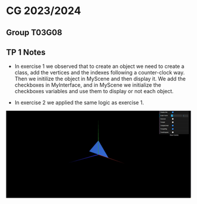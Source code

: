 # CG 2023/2024

## Group T03G08

## TP 1 Notes

- In exercise 1 we observed that to create an object we need to create a class, add the vertices and the indexes following a counter-clock way. Then we initilize the object in MyScene and then display it. We add the checkboxes in MyInterface, and in MyScene we initialize the checkboxes variables and use them to display or not each object.
  
- In exercise 2 we applied the same logic as exercise 1.

![Screenshot 1](screenshots/CG-t03g08-tp1-1.png)
